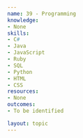 ```yaml
---
name: 39 - Programming
knowledge:
- None
skills:
- C#
- Java
- JavaScript
- Ruby
- SQL
- Python
- HTML
- CSS
resources:
- None
outcomes:
- To be identified

layout: topic
---
```

